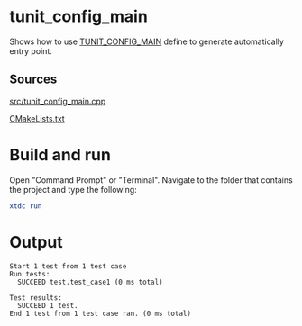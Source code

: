 # tunit_config_main

Shows how to use [TUNIT_CONFIG_MAIN](https://gammasoft71.github.io/xtd/reference_guides/latest/default__main_8h.html) define to generate automatically entry point.

## Sources

[src/tunit_config_main.cpp](src/tunit_config_main.cpp)

[CMakeLists.txt](CMakeLists.txt)

# Build and run

Open "Command Prompt" or "Terminal". Navigate to the folder that contains the project and type the following:

```cmake
xtdc run
```

# Output

```
Start 1 test from 1 test case
Run tests:
  SUCCEED test.test_case1 (0 ms total)

Test results:
  SUCCEED 1 test.
End 1 test from 1 test case ran. (0 ms total)
```
